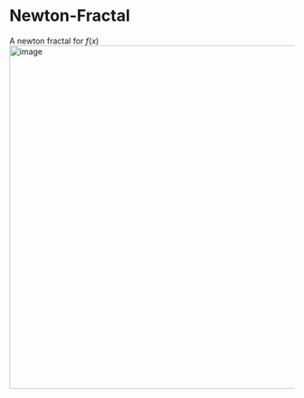 # Newton-Fractal

A newton fractal for $f(x)$
<img width="607" alt="image" src="https://user-images.githubusercontent.com/65096232/183160611-b323112b-e2ca-40c7-b1bd-92e1bd73a109.png">

